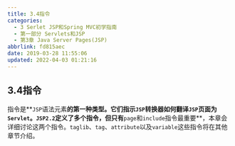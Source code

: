 ```yaml
---
title: 3.4指令
categories: 
  - 3 Serlet JSP和Spring MVC初学指南
  - 第一部分 Servlets和JSP
  - 第3章 Java Server Pages(JSP)
abbrlink: fd815aec
date: 2019-03-28 11:55:06
updated: 2022-04-03 01:21:16
---
```

## 3.4指令 ##
指令是**`JSP`语法元素**的第一种类型。它们指示`JSP`转换器如何翻译`JSP`页面为`Servlet`。`JSP2.2`定义了多个指令，但只有**`page`和`include`指令最重要**，本章会详细讨论这两个指令。`taglib`、`tag`、`attribute`以及`variable`这些指令将在其他章节介绍。
